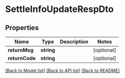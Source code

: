 # SettleInfoUpdateRespDto

## Properties
Name | Type | Description | Notes
------------ | ------------- | ------------- | -------------
**returnMsg** | **string** |  | [optional] 
**returnCode** | **string** |  | [optional] 

[[Back to Model list]](../README.md#documentation-for-models) [[Back to API list]](../README.md#documentation-for-api-endpoints) [[Back to README]](../README.md)


